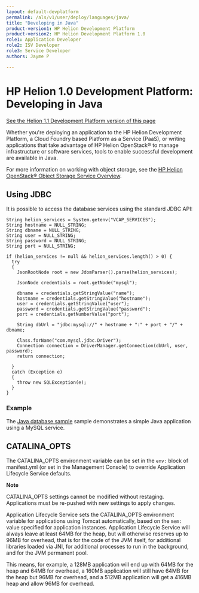 ```yaml
---
layout: default-devplatform
permalink: /als/v1/user/deploy/languages/java/
title: "Developing in Java"
product-version1: HP Helion Development Platform
product-version2: HP Helion Development Platform 1.0
role1: Application Developer 
role2: ISV Developer
role3: Service Developer
authors: Jayme P

---
```

<!--PUBLISHED-->

# HP Helion 1.0 Development Platform: Developing in Java[](#java "Permalink to this headline")
[See the Helion 1.1 Development Platform version of this page](/helion/devplatform/1.1/als/user/deploy/languages/java/)

Whether you're deploying an application to the HP Helion Development Platform, a Cloud Foundry based Platform as a Service (PaaS), or writing applications that take advantage of HP Helion OpenStack&reg; to manage infrastructure or software services, tools to enable successful development are available in Java.

For more information on working with object storage, 
see the [HP Helion OpenStack&reg; Object Storage Service Overview](/helion/openstack/services/object/overview/).

## Using JDBC[](#using-jdbc "Permalink to this headline")

It is possible to access the database services using the standard JDBC
API:

    String helion_services = System.getenv("VCAP_SERVICES");
    String hostname = NULL_STRING;
    String dbname = NULL_STRING;
    String user = NULL_STRING;
    String password = NULL_STRING;
    String port = NULL_STRING;

    if (helion_services != null && helion_services.length() > 0) {
      try
      {
        JsonRootNode root = new JdomParser().parse(helion_services);

        JsonNode credentials = root.getNode("mysql");

        dbname = credentials.getStringValue("name");
        hostname = credentials.getStringValue("hostname");
        user = credentials.getStringValue("user");
        password = credentials.getStringValue("password");
        port = credentials.getNumberValue("port");

        String dbUrl = "jdbc:mysql://" + hostname + ":" + port + "/" + dbname;

        Class.forName("com.mysql.jdbc.Driver");
        Connection connection = DriverManager.getConnection(dbUrl, user, password);
        return connection;

      }
      catch (Exception e)
      {
        throw new SQLException(e);
      }
    }

### Example[](#example "Permalink to this headline")

The [Java database sample](/helion/devplatform/workbook/messaging/java/) sample
demonstrates a simple Java application using a MySQL service.



CATALINA\_OPTS[](#catalina-opts "Permalink to this headline")
--------------------------------------------------------------

The CATALINA\_OPTS environment variable can be set in the
`env:` block of manifest.yml (or set in the
Management Console) to override Application Lifecycle Service defaults.

**Note**

CATALINA\_OPTS settings cannot be modified without restaging.
Applications must be re-pushed with new settings to apply changes.

Application Lifecycle Service sets the CATALINA\_OPTS environment variable for applications
using Tomcat automatically, based on the `mem:`
value specified for application instances. Application Lifecycle Service will always leave at
least 64MB for the heap, but will otherwise reserves up to 96MB for
overhead, that is for the code of the JVM itself, for additional
libraries loaded via JNI, for additional processes to run in the
background, and for the JVM permanent pool.

This means, for example, a 128MB application will end up with 64MB for
the heap and 64MB for overhead, a 160MB application will still have 64MB
for the heap but 96MB for overhead, and a 512MB application will get a
416MB heap and allow 96MB for overhead.

